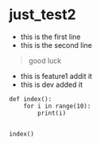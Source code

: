# just_test2

- this is the first line
- this is the second line

> good luck

- this is feature1 addit it 
- this is dev added it



```
def index():
    for i in range(10):
        print(i)


index()
```
